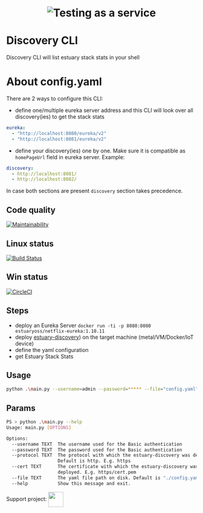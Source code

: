 <h1 align="center"><img src="./docs/images/banner_cli.png" alt="Testing as a service"></h1>  

# Discovery CLI
Discovery CLI will list estuary stack stats in your shell  

# About config.yaml
There are 2 ways to configure this CLI:
- define one/multiple eureka server address and this CLI will look over all discovery(ies) to get the stack stats
```yaml
eureka: 
  - "http://localhost:8080/eureka/v2"
  - "http://localhost:8081/eureka/v2"
```
- define your discovery(ies) one by one. Make sure it is compatible as ```homePageUrl``` field in eureka server. Example:
```yaml
discovery:
  - http://localhost:8081/
  - http://localhost:8082/
```

In case both sections are present ```discovery``` section takes precedence.

## Code quality
[![Maintainability](https://api.codeclimate.com/v1/badges/0bfd475fa5174ea20ae7/maintainability)](https://codeclimate.com/github/estuaryoss/discovery-cli/maintainability)

## Linux status
[![Build Status](https://travis-ci.com/estuaryoss/discovery-cli.svg?branch=main)](https://travis-ci.com/estuaryoss/discovery-cli)

## Win status
[![CircleCI](https://circleci.com/gh/estuaryoss/discovery-cli.svg?style=svg&circle-token=cd4dd66d5683d534ca44f5a64a644720149d8578)](https://circleci.com/gh/estuaryoss/discovery-cli)

## Steps
-  deploy an Eureka Server ```docker run -ti -p 8080:8080 estuaryoss/netflix-eureka:1.10.11```  
-  deploy [estuary-discovery](https://github.com/estuaryoss/estuary-discovery)) on the target machine (metal/VM/Docker/IoT device)
-  define the yaml configuration 
-  get Estuary Stack Stats

## Usage
```bash
python .\main.py --username=admin --password=***** --file="config.yaml"
```

## Params
```bash
PS > python .\main.py --help
Usage: main.py [OPTIONS]

Options:
  --username TEXT  The username used for the Basic authentication
  --password TEXT  The password used for the Basic authentication
  --protocol TEXT  The protocol with which the estuary-discovery was deployed.
                   Default is http. E.g. https
  --cert TEXT      The certificate with which the estuary-discovery was
                   deployed. E.g. https/cert.pem
  --file TEXT      The yaml file path on disk. Default is "./config.yaml"
  --help           Show this message and exit.


```


Support project: <a href="https://paypal.me/catalindinuta?locale.x=en_US"><img src="https://lh3.googleusercontent.com/Y2_nyEd0zJftXnlhQrWoweEvAy4RzbpDah_65JGQDKo9zCcBxHVpajYgXWFZcXdKS_o=s180-rw" height="40" width="40" align="center"></a>    

